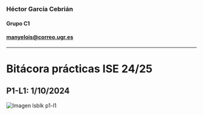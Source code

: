### Héctor García Cebrián 
#### Grupo C1
#### manyelois@correo.ugr.es
---

# Bitácora prácticas ISE 24/25

## P1-L1: 1/10/2024
![Imagen lsblk p1-l1](../img/P1-L1.png)
